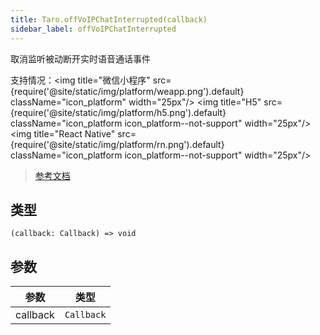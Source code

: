 ```yaml
---
title: Taro.offVoIPChatInterrupted(callback)
sidebar_label: offVoIPChatInterrupted
---
```


取消监听被动断开实时语音通话事件

支持情况：<img title="微信小程序" src={require('@site/static/img/platform/weapp.png').default} className="icon_platform" width="25px"/> <img title="H5" src={require('@site/static/img/platform/h5.png').default} className="icon_platform icon_platform--not-support" width="25px"/> <img title="React Native" src={require('@site/static/img/platform/rn.png').default} className="icon_platform icon_platform--not-support" width="25px"/>

> [参考文档](https://developers.weixin.qq.com/miniprogram/dev/api/media/voip/wx.offVoIPChatInterrupted.html)

## 类型

```tsx
(callback: Callback) => void
```

## 参数

| 参数 | 类型 |
| --- | --- |
| callback | `Callback` |
